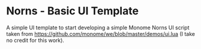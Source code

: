# Norns - Basic UI Template

A simple UI template to start developing a simple Monome Norns UI script taken from https://github.com/monome/we/blob/master/demos/ui.lua (I take no credit for this work). 